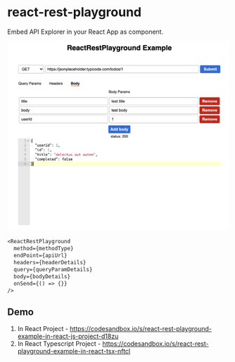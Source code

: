 # react-rest-playground
Embed API Explorer in your React App as component.

![React Rest Playground](react-rest-playground-demo.png "React Rest Playground")


```
<ReactRestPlayground
  method={methodType}
  endPoint={apiUrl}
  headers={headerDetails}
  query={queryParamDetails}
  body={bodyDetails}
  onSend={() => {}}
/>
```

## Demo
1. In React Project - https://codesandbox.io/s/react-rest-playground-example-in-react-js-project-d18zu
1. In React Typescript Project - https://codesandbox.io/s/react-rest-playground-example-in-react-tsx-nftcl
